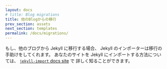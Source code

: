 ```yaml
---
layout: docs
# title: Blog migrations
title: 他のBlogからの移行
prev_section: assets
next_section: templates
permalink: /docs/migrations/
---
```


もし、他のブログから Jekyll に移行する場合、
Jekyll のインポーターは移行の手助けをしてくれます。
あなたのサイトを Jekyll にインポートする方法については、
[`jekyll-import` docs site](http://import.jekyllrb.com) で
詳しく知ることができます。
<!--
If you’re switching to Jekyll from another blogging system, Jekyll’s importers
can help you with the move. To learn more about importing your site to Jekyll,
visit our [`jekyll-import` docs site](http://import.jekyllrb.com).
-->
